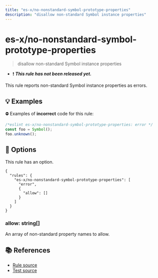 ```yaml
---
title: "es-x/no-nonstandard-symbol-prototype-properties"
description: "disallow non-standard Symbol instance properties"
---
```


# es-x/no-nonstandard-symbol-prototype-properties
> disallow non-standard Symbol instance properties

- ❗ <badge text="This rule has not been released yet." vertical="middle" type="error"> ***This rule has not been released yet.*** </badge>

This rule reports non-standard Symbol instance properties as errors.

## 💡 Examples

⛔ Examples of **incorrect** code for this rule:

<eslint-playground type="bad">

```js
/*eslint es-x/no-nonstandard-symbol-prototype-properties: error */
const foo = Symbol();
foo.unknown();
```

</eslint-playground>

## 🔧 Options

This rule has an option.

```jsonc
{
  "rules": {
    "es-x/no-nonstandard-symbol-prototype-properties": [
      "error",
      {
        "allow": []
      }
    ]
  }
}
```

### allow: string[]

An array of non-standard property names to allow.

## 📚 References

- [Rule source](https://github.com/eslint-community/eslint-plugin-es-x/blob/master/lib/rules/no-nonstandard-symbol-prototype-properties.js)
- [Test source](https://github.com/eslint-community/eslint-plugin-es-x/blob/master/tests/lib/rules/no-nonstandard-symbol-prototype-properties.js)
